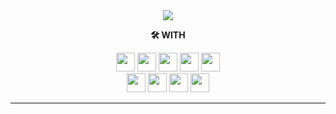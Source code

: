   <div align = 'center'>
<a href="https://hits.seeyoufarm.com"><img src="https://hits.seeyoufarm.com/api/count/incr/badge.svg?url=https%3A%2F%2Fgithub.com%2Fitsjh1242&count_bg=%233073CA&title_bg=%2336BE32&icon=hey.svg&icon_color=%23000000&title=hi+again%3F&edge_flat=false"/></a>
  <p> <strong> 🛠 WITH </strong> <p>
  <p>
    <img src="https://img.shields.io/badge/Python-3766AB?style=flat-square&logo=Python&logoColor=white" height = '30'/>
    <img src="https://img.shields.io/badge/Java-007396?style=flat-square&logo=Java&logoColor=white" height = '30'/>
    <img src="https://img.shields.io/badge/C-F26822?style=flat-square&logo=C&logoColor=white" height = '30'/>
    <img src="https://img.shields.io/badge/JavaScirpt-F7DF1E?style=flat-square&logo=JavaScript&logoColor=white" height = '30'/>
    <img src="https://img.shields.io/badge/Flutter-02569B?style=flat-square&logo=Flutter&logoColor=white" height = '30'/>
    <br>
    <img src="https://img.shields.io/badge/HTML5-E34F26?style=flat-square&logo=HTML5&logoColor=white" height = '30'/>
    <img src="https://img.shields.io/badge/MySQL-4479A1?style=flat-square&logo=MySQL&logoColor=white" height = '30'/>
    <img src="https://img.shields.io/badge/Android Studio-3DDC84?style=flat-square&logo=Android Studio&logoColor=white" height = '30'/>
    <img src="https://img.shields.io/badge/Flask-000000?style=flat-square&logo=Flask&logoColor=white" height = '30'/>
  </p>
  <hr>
  </div>
